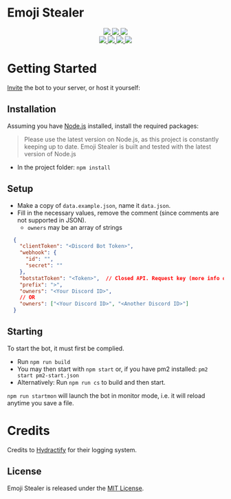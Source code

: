 # Emoji Stealer
<div>
	<p align="center">
		<a href="https://github.com/TMUniversal/Emoji-Stealer/blob/stable/package.json#L3">
			<img src="https://img.shields.io/badge/Emoji_Stealer-v0.1.2-c4c4c4.svg?style=flat" />
		</a>
		<a href="https://tmuniversal.eu/discord">
			<img src="https://img.shields.io/discord/727551682090762280.svg?style=flat&logo=discord">
		</a>
		<a href="https://tmuniversal.eu/redirect/patreon">
			<img src="https://img.shields.io/badge/Patreon-support_me-fa6956.svg?style=flat&logo=patreon" />
		</a>
		<br />
		<a href="https://github.com/TMUniversal/Emoji-Stealer/actions">
			<img src="https://github.com/TMUniversal/Emoji-Stealer/workflows/Test/badge.svg" />
		</a>
		<a href="https://github.com/TMUniversal/Emoji-Stealer/issues">
			<img src="https://img.shields.io/github/issues/TMUniversal/Emoji-Stealer.svg?style=flat">
		</a>
		<a href="https://github.com/TMUniversal/Emoji-Stealer/graphs/contributors">
			<img src="https://img.shields.io/github/contributors/TMUniversal/Emoji-Stealer.svg?style=flat">
		</a>
		<a href="https://github.com/TMUniversal/Emoji-Stealer/blob/stable/LICENSE.md">
			<img src="https://img.shields.io/github/license/TMUniversal/Emoji-Stealer.svg?style=flat">
		</a>
	</p>
</div>

# Getting Started

[Invite](https://discord.com/api/oauth2/authorize?client_id=726731461310545920&permissions=1074072576&scope=bot) the bot to your server, or host it yourself:

## Installation

Assuming you have [Node.js](https://nodejs.org/en/download/current/) installed, install the required packages:
> Please use the latest version on Node.js, as this project is constantly keeping up to date.
> Emoji Stealer is built and tested with the latest version of Node.js

- In the project folder: `npm install`

## Setup

- Make a copy of `data.example.json`, name it `data.json`.
- Fill in the necessary values, remove the comment (since comments are not supported in JSON).
  - `owners` may be an array of strings


```JSON
  {
    "clientToken": "<Discord Bot Token>",
    "webhook": {
      "id": "",
      "secret": ""
    },
    "botstatToken": "<Token>",  // Closed API. Request key (more info on website) or leave empty
    "prefix": ">",
    "owners": "<Your Discord ID>",
    // OR
    "owners": ["<Your Discord ID>", "<Another Discord ID>"]
  }
```

## Starting

To start the bot, it must first be complied.

- Run `npm run build`
- You may then start with `npm start` or, if you have pm2 installed: `pm2 start pm2-start.json`
- Alternatively: Run `npm run cs` to build and then start.

`npm run startmon` will launch the bot in monitor mode, i.e. it will reload anytime you save a file.

# Credits

Credits to [Hydractify](https://github.com/Hydractify/kanna_kobayashi) for their logging system.

## License

Emoji Stealer is released under the [MIT License](LICENSE.md).